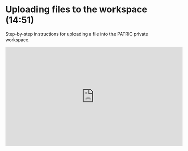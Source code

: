 # Uploading files to the workspace (14:51)

Step-by-step instructions for uploading a file into the PATRIC private workspace.

<iframe width="560" height="315" src="https://www.youtube.com/embed/tz4QEqD1bcM" frameborder="0" allow="accelerometer; autoplay; encrypted-media; gyroscope; picture-in-picture" allowfullscreen></iframe>
